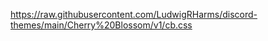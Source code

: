<a href="https://raw.githubusercontent.com/LudwigRHarms/discord-themes/main/Cherry%20Blossom/v1/cb.css"> https://raw.githubusercontent.com/LudwigRHarms/discord-themes/main/Cherry%20Blossom/v1/cb.css </a>

